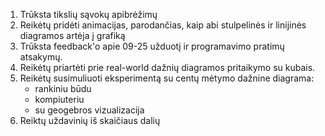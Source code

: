 1) Trūksta tikslių sąvokų apibrėžimų
2) Reikėtų pridėti animacijas, parodančias, 
kaip abi stulpelinės ir linijinės diagramos artėja į grafiką
3) Trūksta feedback'o apie 09-25 užduotį ir programavimo pratimų atsakymų.
4) Reikėtų priartėti prie real-world dažnių diagramos pritaikymo su kubais.
5) Reikėtų susimuliuoti eksperimentą su centų mėtymo dažnine diagrama:
    * rankiniu būdu
    * kompiuteriu
    * su geogebros vizualizacija
6) Reiktų uždavinių iš skaičiaus dalių
 